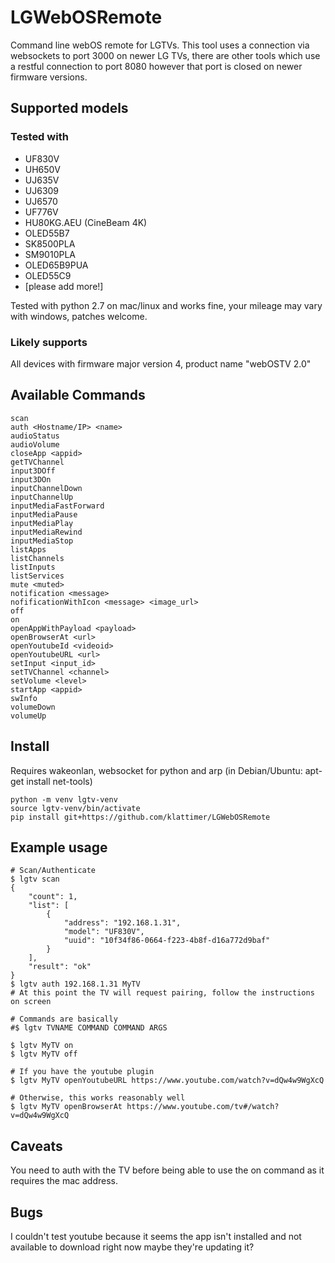 # LGWebOSRemote
Command line webOS remote for LGTVs. This tool uses a connection via websockets to port 3000 on newer LG TVs, there are other tools which use a restful connection to port 8080 however that port is closed on newer firmware versions.

## Supported models

### Tested with

  * UF830V
  * UH650V
  * UJ635V
  * UJ6309
  * UJ6570
  * UF776V
  * HU80KG.AEU (CineBeam 4K)
  * OLED55B7
  * SK8500PLA
  * SM9010PLA
  * OLED65B9PUA
  * OLED55C9
  * [please add more!]

Tested with python 2.7 on mac/linux and works fine, your mileage may vary with windows, patches welcome.

### Likely supports

All devices with firmware major version 4, product name "webOSTV 2.0"

## Available Commands
    scan
    auth <Hostname/IP> <name>
    audioStatus           
    audioVolume           
    closeApp <appid>
    getTVChannel          
    input3DOff            
    input3DOn             
    inputChannelDown      
    inputChannelUp        
    inputMediaFastForward  
    inputMediaPause       
    inputMediaPlay        
    inputMediaRewind      
    inputMediaStop        
    listApps              
    listChannels          
    listInputs            
    listServices          
    mute <muted>
    notification <message>
    nofificationWithIcon <message> <image_url>
    off                   
    on                    
    openAppWithPayload <payload>
    openBrowserAt <url>
    openYoutubeId <videoid>
    openYoutubeURL <url>
    setInput <input_id>
    setTVChannel <channel>
    setVolume <level>
    startApp <appid>
    swInfo                
    volumeDown            
    volumeUp

## Install

Requires wakeonlan, websocket for python and arp (in Debian/Ubuntu: apt-get install net-tools)

    python -m venv lgtv-venv
    source lgtv-venv/bin/activate
    pip install git+https://github.com/klattimer/LGWebOSRemote

## Example usage
    # Scan/Authenticate
    $ lgtv scan
    {
        "count": 1,
        "list": [
            {
                "address": "192.168.1.31",
                "model": "UF830V",
                "uuid": "10f34f86-0664-f223-4b8f-d16a772d9baf"
            }
        ],
        "result": "ok"
    }
    $ lgtv auth 192.168.1.31 MyTV
    # At this point the TV will request pairing, follow the instructions on screen

    # Commands are basically
    #$ lgtv TVNAME COMMAND COMMAND ARGS

    $ lgtv MyTV on
    $ lgtv MyTV off

    # If you have the youtube plugin
    $ lgtv MyTV openYoutubeURL https://www.youtube.com/watch?v=dQw4w9WgXcQ

    # Otherwise, this works reasonably well
    $ lgtv MyTV openBrowserAt https://www.youtube.com/tv#/watch?v=dQw4w9WgXcQ

## Caveats

You need to auth with the TV before being able to use the on command as it requires the mac address.

## Bugs

I couldn't test youtube because it seems the app isn't installed and not available to download right now
maybe they're updating it?
